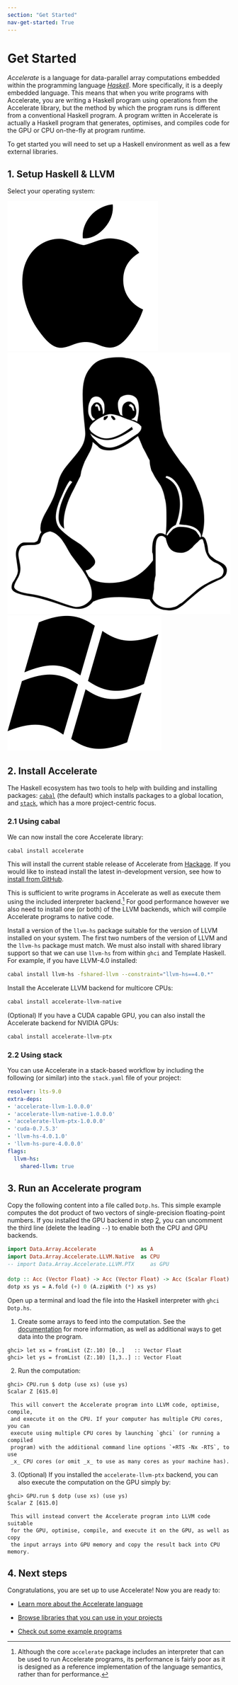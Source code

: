 ```yaml
---
section: "Get Started"
nav-get-started: True
---
```


Get Started
===========

_Accelerate_ is a language for data-parallel array computations embedded within
the programming language [_Haskell_](https://www.haskell.org). More
specifically, it is a deeply embedded language. This means that when you write
programs with Accelerate, you are writing a Haskell program using operations
from the Accelerate library, but the method by which the program runs is
different from a conventional Haskell program. A program written in Accelerate
is actually a Haskell program that generates, optimises, and compiles code for
the GPU or CPU on-the-fly at program runtime.

To get started you will need to set up a Haskell environment as well as a few
external libraries.

## 1. Setup Haskell & LLVM

Select your operating system:

<a href="/get-started/macos" title="macOS" class="os-logo os-choose">
  <img src="/media/apple-logo.svg">
</a>
<a href="/get-started/linux" title="Linux" class="os-logo os-choose">
  <img src="/media/linux-logo.svg">
</a>
<a href="/get-started/windows" title="Windows" class="os-logo os-choose">
  <img src="/media/windows-logo.svg">
</a>


## 2. Install Accelerate

The Haskell ecosystem has two tools to help with building and installing
packages: [`cabal`](https://www.haskell.org/cabal/) (the default) which installs
packages to a global location, and
[`stack`](https://docs.haskellstack.org/en/stable/README/), which has a more
project-centric focus.


### 2.1 Using cabal

We can now install the core Accelerate library:
```sh
cabal install accelerate
```

This will install the current stable release of Accelerate from
[Hackage](https://hackage.haskell.org). If you would like to instead install the
latest in-development version, see how to [install from
GitHub](/get-started/install-from-github.html).

This is sufficient to write programs in Accelerate as well as execute them using
the included interpreter backend.[^1] For good performance however we also need
to install one (or both) of the LLVM backends, which will compile Accelerate
programs to native code.

Install a version of the `llvm-hs` package suitable for the version of LLVM
installed on your system. The first two numbers of the version of LLVM
and the `llvm-hs` package must match. We must also install with shared
library support so that we can use `llvm-hs` from within `ghci` and
Template Haskell. For example, if you have LLVM-4.0 installed:
```sh
cabal install llvm-hs -fshared-llvm --constraint="llvm-hs==4.0.*"
```

Install the Accelerate LLVM backend for multicore CPUs:
```sh
cabal install accelerate-llvm-native
```

(Optional) If you have a CUDA capable GPU, you can also install the Accelerate
backend for NVIDIA GPUs:
```sh
cabal install accelerate-llvm-ptx
```

### 2.2 Using stack

You can use Accelerate in a stack-based workflow by including the following (or
similar) into the `stack.yaml` file of your project:

```yaml
resolver: lts-9.0
extra-deps:
- 'accelerate-llvm-1.0.0.0'
- 'accelerate-llvm-native-1.0.0.0'
- 'accelerate-llvm-ptx-1.0.0.0'
- 'cuda-0.7.5.3'
- 'llvm-hs-4.0.1.0'
- 'llvm-hs-pure-4.0.0.0'
flags:
  llvm-hs:
    shared-llvm: true
```


## 3. Run an Accelerate program

Copy the following content into a file called `Dotp.hs`. This simple example
computes the dot product of two vectors of single-precision floating-point
numbers. If you installed the GPU backend in step [2](#install-accelerate), you
can uncomment the third line (delete the leading `--`) to enable both the CPU
and GPU backends.

```haskell
import Data.Array.Accelerate              as A
import Data.Array.Accelerate.LLVM.Native  as CPU
-- import Data.Array.Accelerate.LLVM.PTX     as GPU

dotp :: Acc (Vector Float) -> Acc (Vector Float) -> Acc (Scalar Float)
dotp xs ys = A.fold (+) 0 (A.zipWith (*) xs ys)
```

Open up a terminal and load the file into the Haskell interpreter with `ghci
Dotp.hs`.

  1. Create some arrays to feed into the computation. See the
     [documentation](/documentation.html) for more information, as well as
     additional ways to get data into the program.
```
ghci> let xs = fromList (Z:.10) [0..]   :: Vector Float
ghci> let ys = fromList (Z:.10) [1,3..] :: Vector Float
```

  2. Run the computation:
```
ghci> CPU.run $ dotp (use xs) (use ys)
Scalar Z [615.0]
```
     This will convert the Accelerate program into LLVM code, optimise, compile,
     and execute it on the CPU. If your computer has multiple CPU cores, you can
     execute using multiple CPU cores by launching `ghci` (or running a compiled
     program) with the additional command line options `+RTS -Nx -RTS`, to use
     _x_ CPU cores (or omit _x_ to use as many cores as your machine has).

  3. (Optional) If you installed the `accelerate-llvm-ptx` backend, you can also
     execute the computation on the GPU simply by:
```
ghci> GPU.run $ dotp (use xs) (use ys)
Scalar Z [615.0]
```
     This will instead convert the Accelerate program into LLVM code suitable
     for the GPU, optimise, compile, and execute it on the GPU, as well as copy
     the input arrays into GPU memory and copy the result back into CPU memory.


## 4. Next steps

Congratulations, you are set up to use Accelerate! Now you are ready to:

  * [Learn more about the Accelerate language](/documentation.html)

  * [Browse libraries that you can use in your projects](/libraries.html)

  * [Check out some example programs](/examples.html)



  [^1]: Although the core `accelerate` package includes an interpreter that can be
        used to run Accelerate programs, its performance is fairly poor as it is
        designed as a reference implementation of the language semantics, rather
        than for performance.

  [^2]: This constraint is also why we currently can not support LLVM-3.6,
        LLVM-3.7, or LLVM-3.5 on GHC-8.0; `llvm-general` is unfortunately not
        currently available for those targets.

